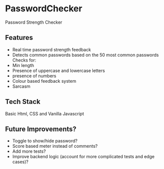 # PasswordChecker
Password Strength Checker

## Features
- Real time password strength feedback
- Detects common passwords based on the 50 most common passwords
Checks for:
- Min length
- Presence of uppercase and lowercase letters
- presence of numbers
- Colour based feedback system
- Sarcasm

## Tech Stack
Basic Html, CSS and Vanilla Javascript

## Future Improvements?
- Toggle to show/hide password?
- Score based meter instead of comments?
- Add more tests?
- Improve backend logic (account for more complicated tests and edge cases)?

